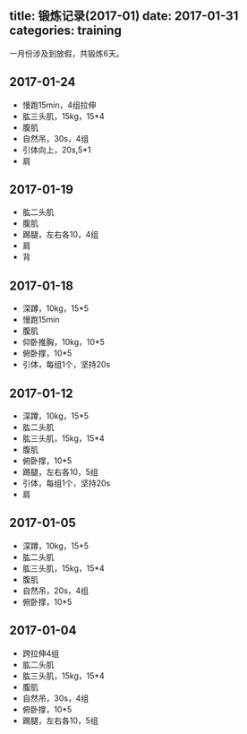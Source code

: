 title: 锻炼记录(2017-01)
date: 2017-01-31
categories: training
---

一月份涉及到放假，共锻炼6天。

<!--more-->

## 2017-01-24
* 慢跑15min，4组拉伸
* 肱三头肌，15kg，15*4
* 腹肌
* 自然吊，30s，4组
* 引体向上，20s,5*1
* 肩

## 2017-01-19
* 肱二头肌
* 腹肌
* 踢腿，左右各10，4组
* 肩
* 背

## 2017-01-18
* 深蹲，10kg，15*5
* 慢跑15min
* 腹肌
* 仰卧推胸，10kg，10*5
* 俯卧撑，10*5
* 引体，每组1个，坚持20s

## 2017-01-12
* 深蹲，10kg，15*5
* 肱二头肌
* 肱三头肌，15kg，15*4
* 腹肌
* 俯卧撑，10*5
* 踢腿，左右各10，5组
* 引体，每组1个，坚持20s
* 肩

## 2017-01-05
* 深蹲，10kg，15*5
* 肱二头肌
* 肱三头肌，15kg，15*4
* 腹肌
* 自然吊，20s，4组
* 俯卧撑，10*5

## 2017-01-04
* 跨拉伸4组
* 肱二头肌
* 肱三头肌，15kg，15*4
* 腹肌
* 自然吊，30s，4组
* 俯卧撑，10*5
* 踢腿，左右各10，5组
